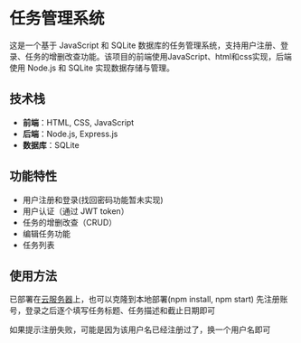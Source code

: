 # 任务管理系统

这是一个基于 JavaScript 和 SQLite 数据库的任务管理系统，支持用户注册、登录、任务的增删改查功能。该项目的前端使用JavaScript、html和css实现，后端使用 Node.js 和 SQLite 实现数据存储与管理。

## 技术栈

- **前端**：HTML, CSS, JavaScript
- **后端**：Node.js, Express.js
- **数据库**：SQLite

## 功能特性

- 用户注册和登录(找回密码功能暂未实现)
- 用户认证（通过 JWT token）
- 任务的增删改查（CRUD）
- 编辑任务功能
- 任务列表

## 使用方法
已部署在[云服务器](http://113.45.3.206:3000)上，也可以克隆到本地部署(npm install, npm start)
先注册账号，登录之后逐个填写任务标题、任务描述和截止日期即可

如果提示注册失败，可能是因为该用户名已经注册过了，换一个用户名即可
